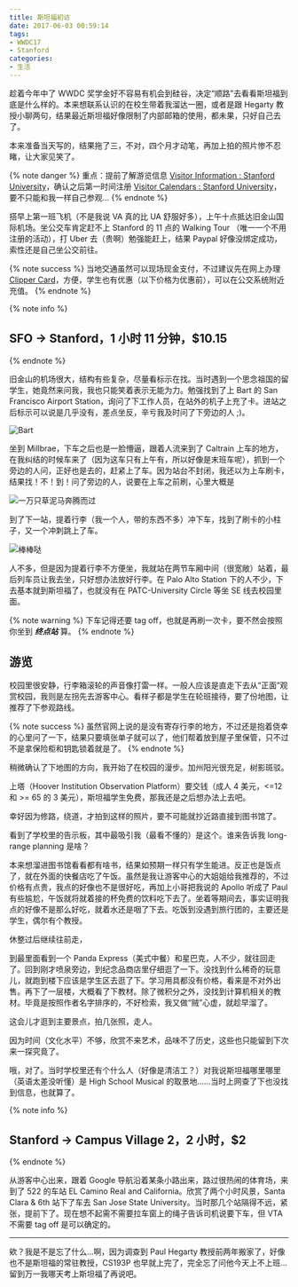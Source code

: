 ```yaml
---
title: 斯坦福初访
date: 2017-06-03 00:59:14
tags:
- WWDC17
- Stanford
categories:
- 生活
---
```


趁着今年中了 WWDC 奖学金好不容易有机会到硅谷，决定“顺路”去看看斯坦福到底是什么样的。本来想联系认识的在校生带着我溜达一圈，或者是跟 Hegarty 教授小聊两句，结果最近斯坦福好像限制了内部邮箱的使用，都未果，只好自己去了。

本来准备当天写的，结果拖了三，不对，四个月才动笔，再加上拍的照片惨不忍睹，让大家见笑了。

<!-- more -->

{% note danger %}
重点：提前了解游览信息 [Visitor Information : Stanford University](https://visit.stanford.edu/)，确认之后第一时间注册 [Visitor Calendars : Stanford University](https://visit.stanford.edu/calendar/)，要不只能和我一样自己参观...
{% endnote %}

搭早上第一班飞机（不是我说 VA 真的比 UA 舒服好多），上午十点抵达旧金山国际机场。坐公交车肯定赶不上 Stanford 的 11 点的 Walking Tour （唯一一个不用注册的活动），打 Uber 去（贵啊）勉强能赶上，结果 Paypal 好像没绑定成功，索性还是自己坐公交前往。

{% note success %}
当地交通虽然可以现场现金支付，不过建议先在网上办理 [Clipper Card](https://www.clippercard.com)，方便，学生也有优惠（以下价格为优惠前），可以在公交系统附近充值。
{% endnote %}

{% note info %}
## SFO -> Stanford，1 小时 11 分钟，$10.15
{% endnote %}

旧金山的机场很大，结构有些复杂，尽量看标示在找。当时遇到一个思念祖国的留学生，她竟然来问我，我也只能笑着表示无能为力。勉强找到了上 Bart 的 San Francisco Airport Station，询问了下工作人员，在站外的机子上充了卡。进站之后标示可以说是几乎没有，差点坐反，辛亏我及时问了下旁边的人 ;)。

![Bart]()

坐到 Millbrae，下车之后也是一脸懵逼，跟着人流来到了 Caltrain 上车的地方，在我纠结的时候车来了（因为这车只有上午有，所以好像是末班车呢），抓到一个旁边的人问，正好也是去的，赶紧上了车。因为站台不封闭，我还以为上车刷卡，结果找！不！到！问了旁边的人，说要在上车之前刷，心里大概是

![一万只草泥马奔腾而过]()

到了下一站，提着行李（我一个人，带的东西不多）冲下车，找到了刷卡的小柱子，又一个冲刺跳上了车。

![棒棒哒]()

人不多，但是因为提着行李不方便坐，我就站在两节车厢中间（很宽敞）站着，最后列车员让我去坐，只好想办法放好行李。在 Palo Alto Station 下的人不少，下去基本就到斯坦福了，也就没有在 PATC-University Circle 等坐 SE 线去校园里面。

{% note warning %}
下车记得还要 tag off，也就是再刷一次卡，要不然会按照你坐到 ***终点站*** 算。
{% endnote %}

## 游览

校园里很安静，行李箱滚轮的声音像打雷一样。一般人应该是直走下去从“正面”观赏校园，我则是左拐先去游客中心。看样子都是学生在轮班接待，要了份地图，让推荐了下参观路线。

{% note success %}
虽然官网上说的是没有寄存行李的地方，不过还是抱着侥幸的心里问了一下，结果只要填张单子就可以了，他们帮着放到屋子里保管，只不过不是拿保险柜和钥匙锁着就是了。
{% endnote %}

稍微确认了下地图的方向，我开始了在校园的漫步。加州阳光很充足，树影斑驳。

上塔（Hoover Institution Observation Platform）要交钱（成人 4 美元，<=12 和 >= 65 的 3 美元），斯坦福学生免费，那我还是之后想办法上去吧。

幸好因为修路，绕道，才拍到这样的照片，要不可能就抄近路直接到图书馆了。

看到了学校里的告示板，其中最吸引我（最看不懂的）是这个。谁来告诉我 long-range planning 是啥？

本来想溜进图书馆看看都有啥书，结果如预期一样只有学生能进。反正也是饭点了，就在外面的快餐店吃了午饭。虽然是我让游客中心的大姐姐给我推荐的，不过价格有点贵，我点的好像也不是很好吃，再加上小哥把我说的 Apollo 听成了 Paul 有些尴尬，午饭就将就着接的杯免费的饮料吃下去了。坐着等期间去，事实证明我点的好像不是那么好吃，就着水还是咽了下去。吃饭到没遇到旅行团的，主要还是学生，偶尔有个教授。

休整过后继续往前走，

到最里面看到一个 Panda Express（美式中餐）和星巴克，人不少，就往回走了。回到刚才喷泉旁边，到纪念品商店里仔细逛了一下。没找到什么稀奇的玩意儿，就跑到楼下应该是学生区去逛了下。学习用具都没有价格，看来是不对外出售。再下了一层楼，大概看了下教材。除了微积分之外，没找到计算机相关的教材。毕竟是按照作者名字排序的，不好检索，我又做“贼”心虚，就趁早溜了。

这会儿才逛到主要景点，拍几张照，走人。

因为时间（文化水平）不够，欣赏不来艺术，品味不了历史，这些也只能留到下次来一探究竟了。

哦，对了。当时学校里还有个什么人（好像是清洁工？）对我说斯坦福哪里哪里（英语太差没听懂）是 High School Musical 的取景地……当时上网查了下也没找到信息，也就算了。

{% note info %}
## Stanford -> Campus Village 2，2 小时，$2
{% endnote %}

从游客中心出来，跟着 Google 导航沿着某条小路出来，路过很热闹的体育场，来到了 522 的车站 EL Camino Real and California。欣赏了两个小时风景，Santa Clara & 6th 站下了车去 San Jose State University。当时那几个站隔得不远，紧张，提前下了。现在想不起需不需要拉车窗上的绳子告诉司机说要下车，但 VTA 不需要 tag off 是可以确定的。

----

欸？我是不是忘了什么...啊，因为调查到 Paul Hegarty 教授前两年搬家了，好像也不是斯坦福的常驻教授，CS193P 也早就上完了，完全忘了问他今天上不上班...留到万一我哪天考上斯坦福了再说吧。
